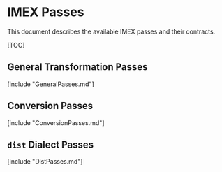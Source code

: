# IMEX Passes

This document describes the available IMEX passes and their contracts.

[TOC]

## General Transformation Passes

[include "GeneralPasses.md"]

## Conversion Passes

[include "ConversionPasses.md"]

## `dist` Dialect Passes

[include "DistPasses.md"]
